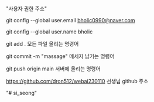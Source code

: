"사용자 권한 주소"

git config --global user.email bholic0990@naver.com

git config --global user.name bholic

git add .
모든 파일 올리는 명령어

git  commit -m "massage"
메세지 남기는 명령어

git push origin main
서버에 올리는 명령어

https://github.com/dron512/webai230110
선생님 github 주소

"# si_seong" 
